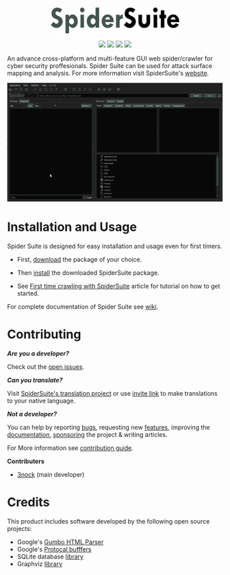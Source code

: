 <!-- <center>

<img src="resources/logo.png" width=300/>

![GitHub all releases](https://img.shields.io/github/downloads/3nock/SpiderSuite/total)
![GitHub latest release](https://img.shields.io/github/downloads/3nock/SpiderSuite/latest/total)

[![License](https://img.shields.io/badge/license-GPLv3-green.svg)](https://raw.githubusercontent.com/3nock/SpiderSuite/main/LICENSE)
[![GitHub release](https://img.shields.io/github/release/3nock/SpiderSuite.svg)](https://github.com/3nock/SpiderSuite/releases)
[![Telegram](https://img.shields.io/badge/chat-%20on%20Telegram-blue.svg)](https://telegram.me/SpiderSuite) 
[![Twitter](https://img.shields.io/twitter/follow/spider_suite?label=follow&style=social)](https://twitter.com/intent/follow?screen_name=spider_suite)

</center>
-->

<p align="center">
    <img src="resources/logo.png" width=300/>
</p>
<p align="center">
    <a href="https://raw.githubusercontent.com/3nock/SpiderSuite/main/LICENSE" alt="License">
        <img src="https://img.shields.io/badge/license-GPLv3-green.svg" /></a>
    <a href="https://github.com/3nock/SpiderSuite/releases" alt="GitHub release">
        <img src="https://img.shields.io/github/release/3nock/SpiderSuite.svg" /></a>
    <a href="https://telegram.me/SpiderSuite" alt="Telegram">
        <img src="https://img.shields.io/badge/chat-%20on%20Telegram-blue.svg" /></a>
    <a href="https://twitter.com/intent/follow?screen_name=spider_suite" alt="Twitter">
        <img src="https://img.shields.io/twitter/follow/spider_suite?label=follow&style=social" /></a>
</p>


An advance cross-platform and multi-feature GUI web spider/crawler for cyber security proffesionals. Spider Suite can be used for attack surface mapping and analysis.
For more information visit SpiderSuite's [website](https://SpiderSuite.github.io).


<img src="resources/preview.gif"/>


# Installation and Usage
Spider Suite is designed for easy installation and usage even for first timers.

- First, [download](https://github.com/3nock/SpiderSuite/releases) the package of your choice.

- Then [install](https://github.com/3nock/SpiderSuite/wiki/Installation) the downloaded SpiderSuite package.

- See [First time crawling with SpiderSuite](https://spidersuite.github.io/tutorial/2023/04/22/beginner-guide/) article for tutorial on how to get started.

For complete documentation of Spider Suite see [wiki](https://github.com/3nock/SpiderSuite/wiki).

# Contributing 

_**Are you a developer?**_

Check out the [open issues](https://github.com/3nock/SpiderSuite/issues).

_**Can you translate?**_

Visit [SpiderSuite's translation project](https://crowdin.com/project/spidersuite) or use [invite link](https://crowdin.com/project/spidersuite/invite?h=a41e3f3bc42393b1f62ecd1505a82d3a1681839) to make translations to your native language.

_**Not a developer?**_

You can help by reporting [bugs](https://github.com/3nock/SpiderSuite/issues), requesting new [features](https://github.com/3nock/SpiderSuite/issues), improving the [documentation](https://github.com/3nock/SpiderSuite/wiki), [sponsoring](SPONSOR.md) the project & writing articles.

For More information see [contribution guide](CONTRIBUTING.md).

**Contributers**

- [3nock](https://twitter.com/3nock_) (main developer)

# Credits

This product includes software developed by the following open source projects:
- Google's [Gumbo HTML Parser](http://github.com/google/gumbo-parser)
- Google's [Protocal bufffers](https://github.com/protocolbuffers/protobuf)
- SQLite database [library](https://sqlite.org)
- Graphviz [library](https://graphviz.org)
